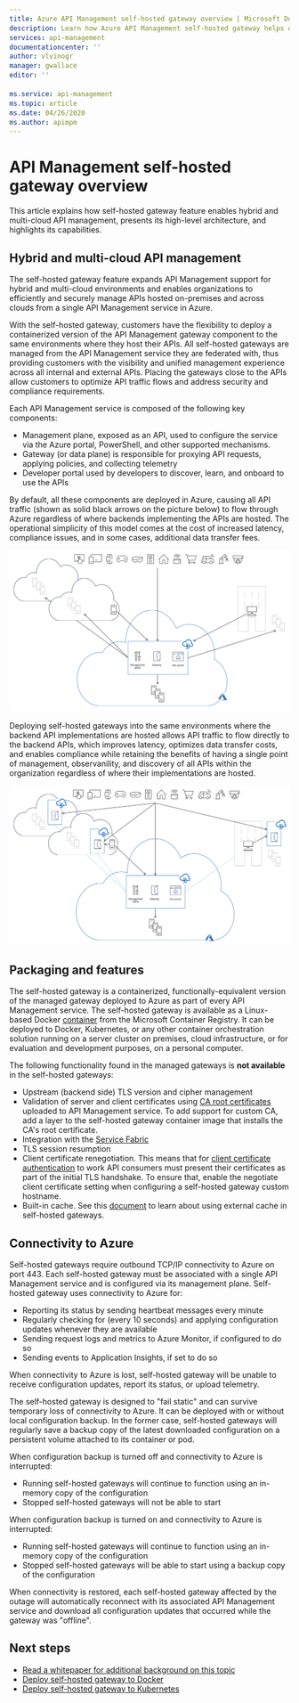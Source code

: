 ```yaml
---
title: Azure API Management self-hosted gateway overview | Microsoft Docs
description: Learn how Azure API Management self-hosted gateway helps organizations manage APIs in hybrid and multicloud environments.
services: api-management
documentationcenter: ''
author: vlvinogr
manager: gwallace
editor: ''

ms.service: api-management
ms.topic: article
ms.date: 04/26/2020
ms.author: apimpm
---
```


# API Management self-hosted gateway overview

This article explains how self-hosted gateway feature enables hybrid and multi-cloud API management, presents its high-level architecture, and highlights its capabilities.

## Hybrid and multi-cloud API management

The self-hosted gateway feature expands API Management support for hybrid and multi-cloud environments and enables organizations to efficiently and securely manage APIs hosted on-premises and across clouds from a single API Management service in Azure.

With the self-hosted gateway, customers have the flexibility to deploy a containerized version of the API Management gateway component to the same environments where they host their APIs. All self-hosted gateways are managed from the API Management service they are federated with, thus providing customers with the visibility and unified management experience across all internal and external APIs. Placing the gateways close to the APIs allow customers to optimize API traffic flows and address security and compliance requirements.

Each API Management service is composed of the following key components:

-   Management plane, exposed as an API, used to configure the service via the Azure portal, PowerShell, and other supported mechanisms.
-   Gateway (or data plane) is responsible for proxying API requests, applying policies, and collecting telemetry
-   Developer portal used by developers to discover, learn, and onboard to use the APIs

By default, all these components are deployed in Azure, causing all API traffic (shown as solid black arrows on the picture below) to flow through Azure regardless of where backends implementing the APIs are hosted. The operational simplicity of this model comes at the cost of increased latency, compliance issues, and in some cases, additional data transfer fees.

![API traffic flow without self-hosted gateways](media/self-hosted-gateway-overview/without-gateways.png)

Deploying self-hosted gateways into the same environments where the backend API implementations are hosted allows API traffic to flow directly to the backend APIs, which improves latency, optimizes data transfer costs, and enables compliance while retaining the benefits of having a single point of management, observanility, and discovery of all APIs within the organization regardless of where their implementations are hosted.

![API traffic flow with self-hosted gateways](media/self-hosted-gateway-overview/with-gateways.png)

## Packaging and features

The self-hosted gateway is a containerized, functionally-equivalent version of the managed gateway deployed to Azure as part of every API Management service. The self-hosted gateway is available as a Linux-based Docker [container](https://aka.ms/apim/sputnik/dhub) from the Microsoft Container Registry. It can be deployed to Docker, Kubernetes, or any other container orchestration solution running on a server cluster on premises, cloud infrastructure, or for evaluation and development purposes, on a personal computer.

The following functionality found in the managed gateways is **not available** in the self-hosted gateways:

- Upstream (backend side) TLS version and cipher management
- Validation of server and client certificates using [CA root certificates](api-management-howto-ca-certificates.md) uploaded to API Management service. To add support for custom CA, add a layer to the self-hosted gateway container image that installs the CA's root certificate.
- Integration with the [Service Fabric](../service-fabric/service-fabric-api-management-overview.md)
- TLS session resumption
- Client certificate renegotiation. This means that for [client certificate authentication](api-management-howto-mutual-certificates-for-clients.md) to work API consumers must present their certificates as part of the initial TLS handshake. To ensure that, enable the negotiate client certificate setting when configuring a self-hosted gateway custom hostname.
- Built-in cache. See this [document](api-management-howto-cache-external.md) to learn about using external cache in self-hosted gateways.

## Connectivity to Azure

Self-hosted gateways require outbound TCP/IP connectivity to Azure on port 443. Each self-hosted gateway must be associated with a single API Management service and is configured via its management plane. Self-hosted gateway uses connectivity to Azure for:

-   Reporting its status by sending heartbeat messages every minute
-   Regularly checking for (every 10 seconds) and applying configuration updates whenever they are available
-   Sending request logs and metrics to Azure Monitor, if configured to do so
-   Sending events to Application Insights, if set to do so

When connectivity to Azure is lost, self-hosted gateway will be unable to receive configuration updates, report its status, or upload telemetry.

The self-hosted gateway is designed to "fail static" and can survive temporary loss of connectivity to Azure. It can be deployed with or without local configuration backup. In the former case, self-hosted gateways will regularly save a backup copy of the latest downloaded configuration on a persistent volume attached to its container or pod.

When configuration backup is turned off and connectivity to Azure is interrupted:

-   Running self-hosted gateways will continue to function using an in-memory copy of the configuration
-   Stopped self-hosted gateways will not be able to start

When configuration backup is turned on and connectivity to Azure is interrupted:

-   Running self-hosted gateways will continue to function using an in-memory copy of the configuration
-   Stopped self-hosted gateways will be able to start using a backup copy of the configuration

When connectivity is restored, each self-hosted gateway affected by the outage will automatically reconnect with its associated API Management service and download all configuration updates that occurred while the gateway was "offline".

## Next steps

-   [Read a whitepaper for additional background on this topic](https://aka.ms/hybrid-and-multi-cloud-api-management)
-   [Deploy self-hosted gateway to Docker](api-management-howto-deploy-self-hosted-gateway-to-docker.md)
-   [Deploy self-hosted gateway to Kubernetes](how-to-deploy-self-hosted-gateway-kubernetes.md)
